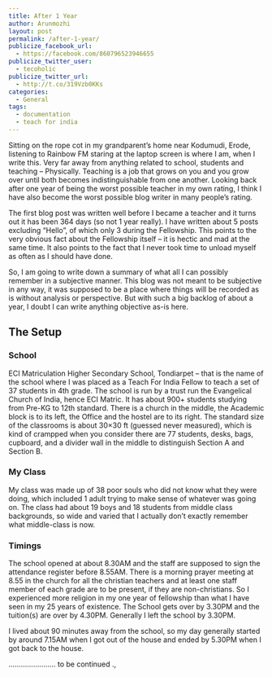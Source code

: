 ```yaml
---
title: After 1 Year
author: Arunmozhi
layout: post
permalink: /after-1-year/
publicize_facebook_url:
  - https://facebook.com/860796523946655
publicize_twitter_user:
  - tecoholic
publicize_twitter_url:
  - http://t.co/319Vzb0KKs
categories:
  - General
tags:
  - documentation
  - teach for india
---
```

Sitting on the rope cot in my grandparent&#8217;s home near Kodumudi, Erode, listening to Rainbow FM staring at the laptop screen is where I am, when I write this. Very far away from anything related to school, students and teaching &#8211; Physically. Teaching is a job that grows on you and you grow over until both becomes indistinguishable from one another. Looking back after one year of being the worst possible teacher in my own rating, I think I have also become the worst possible blog writer in many people&#8217;s rating.

The first blog post was written well before I became a teacher and it turns out it has been 364 days (so not 1 year really). I have written about 5 posts excluding &#8220;Hello&#8221;, of which only 3 during the Fellowship. This points to the very obvious fact about the Fellowship itself &#8211; it is hectic and mad at the same time. It also points to the fact that I never took time to unload myself as often as I should have done.

So, I am going to write down a summary of what all I can possibly remember in a subjective manner. This blog was not meant to be subjective in any way, it was supposed to be a place where things will be recorded as is without analysis or perspective. But with such a big backlog of about a year, I doubt I can write anything objective as-is here.

## The Setup

### School

ECI Matriculation Higher Secondary School, Tondiarpet &#8211; that is the name of the school where I was placed as a Teach For India Fellow to teach a set of 37 students in 4th grade. The school is run by a trust run the Evangelical Church of India, hence ECI Matric. It has about 900+ students studying from Pre-KG to 12th standard. There is a church in the middle, the Academic block is to its left, the Office and the hostel are to its right. The standard size of the classrooms is about 30&#215;30 ft (guessed never measured), which is kind of crampped when you consider there are 77 students, desks, bags, cupboard, and a divider wall in the middle to distinguish Section A and Section B.

### My Class

My class was made up of 38 poor souls who did not know what they were doing, which included 1 adult trying to make sense of whatever was going on. The class had about 19 boys and 18 students from middle class backgrounds, so wide and varied that I actually don&#8217;t exactly remember what middle-class is now.

### Timings

The school opened at about 8.30AM and the staff are supposed to sign the attendance register before 8.55AM. There is a morning prayer meeting at 8.55 in the church for all the christian teachers and at least one staff member of each grade are to be present, if they are non-christians. So I experienced more religion in my one year of fellowship than what I have seen in my 25 years of existence. The School gets over by 3.30PM and the tuition(s) are over by 4.30PM. Generally I left the school by 3.30PM.

I lived about 90 minutes away from the school, so my day generally started by around 7.15AM when I got out of the house and ended by 5.30PM when I got back to the house.

&#8230;&#8230;&#8230;&#8230;&#8230;&#8230;&#8230;.. to be continued .,